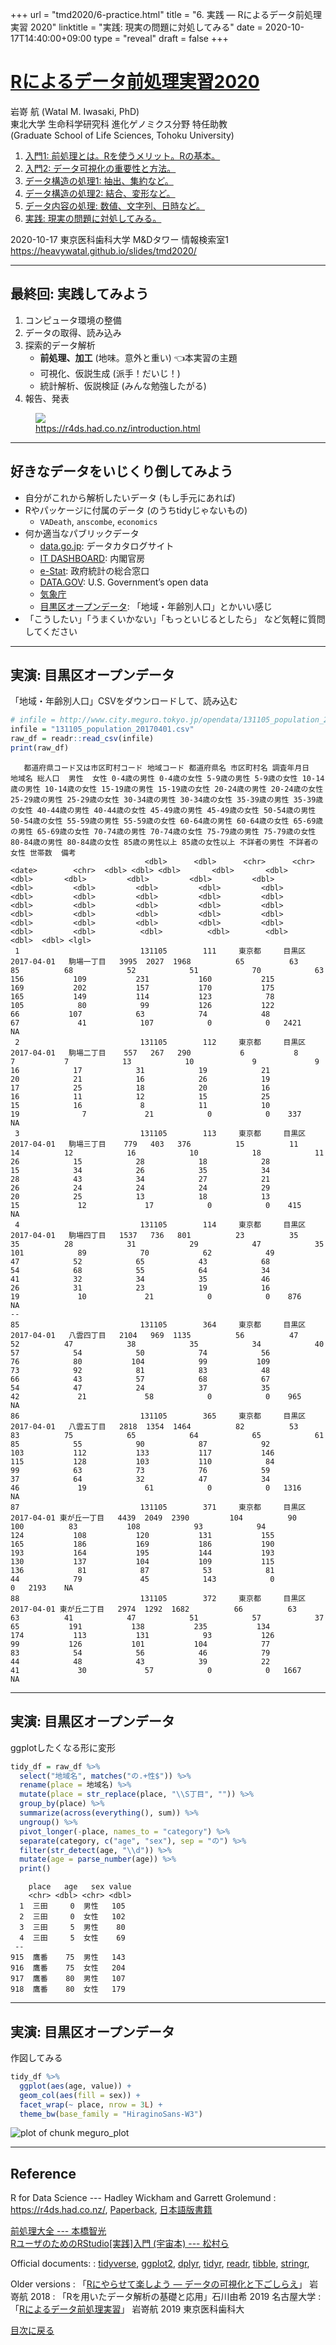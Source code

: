 +++
url = "tmd2020/6-practice.html"
title = "6. 実践 — Rによるデータ前処理実習 2020"
linktitle = "実践: 現実の問題に対処してみる"
date = 2020-10-17T14:40:00+09:00
type = "reveal"
draft = false
+++


# [Rによるデータ前処理実習2020](.)

<div class="author">
岩嵜 航 (Watal M. Iwasaki, PhD)
</div>

<div class="affiliation">
東北大学 生命科学研究科 進化ゲノミクス分野 特任助教<br>
(Graduate School of Life Sciences, Tohoku University)
</div>

<ol>
<li><a href="1-introduction.html">入門1: 前処理とは。Rを使うメリット。Rの基本。</a>
<li><a href="2-visualization.html">入門2: データ可視化の重要性と方法。</a>
<li><a href="3-structure1.html">データ構造の処理1: 抽出、集約など。</a>
<li><a href="4-structure2.html">データ構造の処理2: 結合、変形など。</a>
<li><a href="5-content.html">データ内容の処理: 数値、文字列、日時など。</a>
<li class="current-deck"><a href="6-practice.html">実践: 現実の問題に対処してみる。</a>
</ol>

<div class="footnote">
2020-10-17 東京医科歯科大学 M&Dタワー 情報検索室1
<a href="https://heavywatal.github.io/slides/tmd2020/">https://heavywatal.github.io/slides/tmd2020/</a>
</div>





---
## 最終回: 実践してみよう

1. コンピュータ環境の整備
1. データの取得、読み込み
1. 探索的データ解析
    - **前処理、加工** (地味。意外と重い) 👈本実習の主題
    - 可視化、仮説生成 (派手！だいじ！)
    - 統計解析、仮説検証 (みんな勉強したがる)
1. 報告、発表

<figure>
<a href="https://r4ds.had.co.nz/introduction.html">
<img src="/slides/image/r4ds/data-science.png">
<figcaption class="url">https://r4ds.had.co.nz/introduction.html</figcaption>
</a>
</figure>


---
## 好きなデータをいじくり倒してみよう

- 自分がこれから解析したいデータ (もし手元にあれば)
- Rやパッケージに付属のデータ (のうちtidyじゃないもの)
    - `VADeath`, `anscombe`, `economics`
- 何か適当なパブリックデータ
    - [data.go.jp](https://www.data.go.jp/data/dataset?res_format=CSV): データカタログサイト
    - [IT DASHBOARD](https://www.itdashboard.go.jp/Statistics/opendata): 内閣官房
    - [e-Stat](https://www.e-stat.go.jp/): 政府統計の総合窓口
    - [DATA.GOV](https://www.data.gov/): U.S. Government’s open data
    - [気象庁](https://www.data.jma.go.jp/gmd/risk/obsdl/index.php)
    - [目黒区オープンデータ](https://www.city.meguro.tokyo.jp/gyosei/hirakareta/opendata/opendata.html):
      「地域・年齢別人口」とかいい感じ
- 「こうしたい」「うまくいかない」「もっといじるとしたら」
  など気軽に質問してください

---
## 実演: 目黒区オープンデータ

「地域・年齢別人口」CSVをダウンロードして、読み込む


```r
# infile = http://www.city.meguro.tokyo.jp/opendata/131105_population_20170401.csv
infile = "131105_population_20170401.csv"
raw_df = readr::read_csv(infile)
print(raw_df)
```

```
   都道府県コード又は市区町村コード 地域コード 都道府県名 市区町村名 調査年月日       地域名 総人口  男性  女性 0-4歳の男性 0-4歳の女性 5-9歳の男性 5-9歳の女性 10-14歳の男性 10-14歳の女性 15-19歳の男性 15-19歳の女性 20-24歳の男性 20-24歳の女性 25-29歳の男性 25-29歳の女性 30-34歳の男性 30-34歳の女性 35-39歳の男性 35-39歳の女性 40-44歳の男性 40-44歳の女性 45-49歳の男性 45-49歳の女性 50-54歳の男性 50-54歳の女性 55-59歳の男性 55-59歳の女性 60-64歳の男性 60-64歳の女性 65-69歳の男性 65-69歳の女性 70-74歳の男性 70-74歳の女性 75-79歳の男性 75-79歳の女性 80-84歳の男性 80-84歳の女性 85歳の男性以上 85歳の女性以上 不詳者の男性 不詳者の女性 世帯数  備考
                              <dbl>      <dbl>      <chr>      <chr>     <date>        <chr>  <dbl> <dbl> <dbl>       <dbl>       <dbl>       <dbl>       <dbl>         <dbl>         <dbl>         <dbl>         <dbl>         <dbl>         <dbl>         <dbl>         <dbl>         <dbl>         <dbl>         <dbl>         <dbl>         <dbl>         <dbl>         <dbl>         <dbl>         <dbl>         <dbl>         <dbl>         <dbl>         <dbl>         <dbl>         <dbl>         <dbl>         <dbl>         <dbl>         <dbl>         <dbl>         <dbl>         <dbl>          <dbl>          <dbl>        <dbl>        <dbl>  <dbl> <lgl>
 1                           131105        111     東京都     目黒区 2017-04-01   駒場一丁目   3995  2027  1968          65          63          85          68            52            51            70            63           156           109           231           160           215           169           202           157           170           175           165           149           114           123            78           105            80            99           126           122            66           107            63            74            48            67             41            107            0            0   2421    NA
 2                           131105        112     東京都     目黒区 2017-04-01   駒場二丁目    557   267   290           6           8           7           7            13            10             9             9            16            17            31            19            21            20            21            16            26            19            17            25            18            20            16            16            11            12            15            25            15            16             8            11            10            19              7             21            0            0    337    NA
 3                           131105        113     東京都     目黒区 2017-04-01   駒場三丁目    779   403   376          15          11          14          12            16            10            18            11            26            15            28            18            28            15            34            26            35            34            28            43            34            27            21            26            24            24            24            29            20            25            13            18            13            15             12             17            0            0    415    NA
 4                           131105        114     東京都     目黒区 2017-04-01   駒場四丁目   1537   736   801          23          35          35          28            31            29            47            35           101            89            70            62            49            47            52            65            43            68            54            68            55            64            34            41            32            34            35            46            26            31            23            19            16            19             10             21            0            0    876    NA
--                                                                                                                                                                                                                                                                                                                                                                                                                                                                                                                                                                                                                                                                      
85                           131105        364     東京都     目黒区 2017-04-01   八雲四丁目   2104   969  1135          56          47          52          47            38            35            34            40            57            54            50            74            56            76            80           104            99           109            73            92            81            83            48            66            43            57            68            67            54            47            24            37            35            42             21             58            0            0    965    NA
86                           131105        365     東京都     目黒区 2017-04-01   八雲五丁目   2818  1354  1464          82          53          83          75            65            64            65            61            85            55            90            87            92           103           112           133           117           146           115           128           103           110            84            99            63            73            76            59            37            64            32            47            34            46             19             61            0            0   1316    NA
87                           131105        371     東京都     目黒区 2017-04-01 東が丘一丁目   4439  2049  2390         104          90         100          83           108            93            94           124           108           120           131           155           165           186           169           186           190           193           164           195           144           193           130           137           104           109           115           136            81            87            53            81            44            79             45            143            0            0   2193    NA
88                           131105        372     東京都     目黒区 2017-04-01 東が丘二丁目   2974  1292  1682          66          63          63          41            47            51            57            37            65           191           138           235           134           174           113           131            93           126            99           126           101           104            77            83            54            56            46            79            44            48            43            39            22            41             30             57            0            0   1667    NA
```

---
## 実演: 目黒区オープンデータ

ggplotしたくなる形に変形


```r
tidy_df = raw_df %>%
  select("地域名", matches("の.+性$")) %>%
  rename(place = 地域名) %>%
  mutate(place = str_replace(place, "\\S丁目", "")) %>%
  group_by(place) %>%
  summarize(across(everything(), sum)) %>%
  ungroup() %>%
  pivot_longer(-place, names_to = "category") %>%
  separate(category, c("age", "sex"), sep = "の") %>%
  filter(str_detect(age, "\\d")) %>%
  mutate(age = parse_number(age)) %>%
  print()
```

```
    place   age   sex value
    <chr> <dbl> <chr> <dbl>
  1  三田     0  男性   105
  2  三田     0  女性   102
  3  三田     5  男性    80
  4  三田     5  女性    69
 --                        
915  鷹番    75  男性   143
916  鷹番    75  女性   204
917  鷹番    80  男性   107
918  鷹番    80  女性   179
```

---
## 実演: 目黒区オープンデータ

作図してみる


```r
tidy_df %>%
  ggplot(aes(age, value)) +
  geom_col(aes(fill = sex)) +
  facet_wrap(~ place, nrow = 3L) +
  theme_bw(base_family = "HiraginoSans-W3")
```

![plot of chunk meguro_plot](figure/meguro_plot-1.png)


---
## Reference

R for Data Science --- Hadley Wickham and Garrett Grolemund
: <https://r4ds.had.co.nz/>,
  [Paperback](https://amzn.to/2tbRmVc),
  [日本語版書籍](https://amzn.to/2yyFRKt)

[前処理大全 --- 本橋智光](https://www.amazon.co.jp/dp/4774196479/ref=as_li_ss_tl?ie=UTF8&linkCode=ll1&tag=heavywatal-22&linkId=8a3fd4e9a0c944b1b41242bbab8d147b)<br>
[RユーザのためのRStudio[実践]入門 (宇宙本) --- 松村ら](https://amzn.to/3eBprm5)

Official documents:
: [tidyverse](https://www.tidyverse.org/),
  [ggplot2](https://ggplot2.tidyverse.org/),
  [dplyr](https://dplyr.tidyverse.org/),
  [tidyr](https://tidyr.tidyverse.org/),
  [readr](https://readr.tidyverse.org/),
  [tibble](https://tibble.tidyverse.org/),
  [stringr](https://stringr.tidyverse.org/),

Older versions
: 「[Rにやらせて楽しよう — データの可視化と下ごしらえ](https://heavywatal.github.io/slides/nagoya2018/)」
   岩嵜航 2018
: 「Rを用いたデータ解析の基礎と応用」石川由希 2019 名古屋大学
: 「[Rによるデータ前処理実習](https://heavywatal.github.io/slides/tmd2019/)」
   岩嵜航 2019 東京医科歯科大

<a href="./" class="readmore">
目次に戻る
</a>
